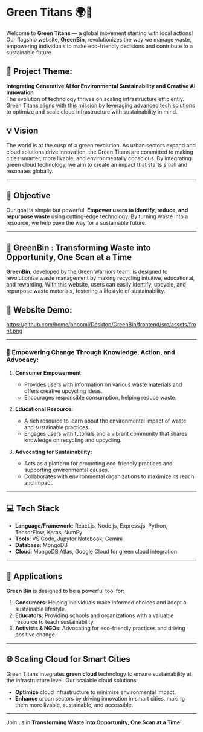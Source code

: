 # Green Titans 🌍🌱

Welcome to **Green Titans** — a global movement starting with local actions!  
Our flagship website, **GreenBin**, revolutionizes the way we manage waste, empowering individuals to make eco-friendly decisions and contribute to a sustainable future.

## 🌟 Project Theme:  
**Integrating Generative AI for Environmental Sustainability and Creative AI Innovation**  
The evolution of technology thrives on scaling infrastructure efficiently. Green Titans aligns with this mission by leveraging advanced tech solutions to optimize and scale cloud infrastructure with sustainability in mind.  

## 💡 Vision  
The world is at the cusp of a green revolution. As urban sectors expand and cloud solutions drive innovation, the Green Titans are committed to making cities smarter, more livable, and environmentally conscious. By integrating green cloud technology, we aim to create an impact that starts small and resonates globally.

---

## 🎯 Objective  
Our goal is simple but powerful: **Empower users to identify, reduce, and repurpose waste** using cutting-edge technology. By turning waste into a resource, we help pave the way for a sustainable future.

---

## 🚀 GreenBin : Transforming Waste into Opportunity, One Scan at a Time

**GreenBin**, developed by the Green Warriors team, is designed to revolutionize waste management by making recycling intuitive, educational, and rewarding. With this website, users can easily identify, upcycle, and repurpose waste materials, fostering a lifestyle of sustainability.  

## 📱 Website Demo:

https://github.com/home/bhoomi/Desktop/GreenBin/frontend/src/assets/front.png

--- 

### 🌿 Empowering Change Through Knowledge, Action, and Advocacy:
1. **Consumer Empowerment:**
   - Provides users with information on various waste materials and offers creative upcycling ideas.
   - Encourages responsible consumption, helping reduce waste.
  
2. **Educational Resource:**
   - A rich resource to learn about the environmental impact of waste and sustainable practices.
   - Engages users with tutorials and a vibrant community that shares knowledge on recycling and upcycling.

3. **Advocating for Sustainability:**
   - Acts as a platform for promoting eco-friendly practices and supporting environmental causes.
   - Collaborates with environmental organizations to maximize its reach and impact.

---

## 💻 Tech Stack
- **Language/Framework**: React.js, Node.js, Express.js, Python, TensorFlow, Keras, NumPy
- **Tools**: VS Code, Jupyter Notebook, Gemini
- **Database**: MongoDB
- **Cloud**: MongoDB Atlas, Google Cloud for green cloud integration
--- 

## 📱 Applications
**Green Bin** is designed to be a powerful tool for:
1. **Consumers**: Helping individuals make informed choices and adopt a sustainable lifestyle.
2. **Educators**: Providing schools and organizations with a valuable resource to teach sustainability.
3. **Activists & NGOs**: Advocating for eco-friendly practices and driving positive change.

---

## 🌐 Scaling Cloud for Smart Cities  
Green Titans integrates **green cloud** technology to ensure sustainability at the infrastructure level. Our scalable cloud solutions:
- **Optimize** cloud infrastructure to minimize environmental impact.
- **Enhance** urban sectors by driving innovation in smart cities, making them more livable, sustainable, and accessible.

---

Join us in **Transforming Waste into Opportunity, One Scan at a Time**!
